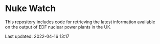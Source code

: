 # Nuke Watch

This repository includes code for retrieving the latest information available on the output of EDF nuclear power plants in the UK.

Last updated: 2022-04-16 13:17